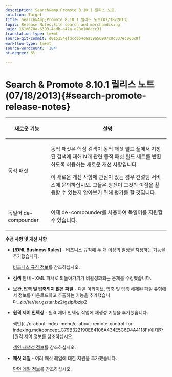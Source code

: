 ```yaml
---
description: Search&amp;Promote 8.10.1 릴리스 노트.
solution: Target
title: Search&Amp;Promote 8.10.1 릴리스 노트(07/18/2013)
topic: Release Notes,Site search and merchandising
uuid: 161d678a-6393-4adb-a47a-e28e108acc31
translation-type: tm+mt
source-git-commit: d015154efdccbb4c6a39a56907c0c337ec065c9f
workflow-type: tm+mt
source-wordcount: '184'
ht-degree: 6%

---
```



# Search &amp; Promote 8.10.1 릴리스 노트(07/18/2013){#search-promote-release-notes}

<table> 
 <thead> 
  <tr> 
   <th colname="col1" class="entry"> <p>새로운 기능 </p> </th> 
   <th colname="col2" class="entry"> <p>설명 </p> </th> 
  </tr> 
 </thead>
 <tbody> 
  <tr> 
   <td colname="col1"> <p>동적 패싯 </p> </td> 
   <td colname="col2"> <p> 동적 패싯은 핵심 검색이 동적 패싯 필드 풀에서 지정된 검색에 대해 N개 관련 동적 패싯 필드 세트를 반환하도록 허용하는 새로운 개선 사항입니다. </p> <p> 이 새로운 개선 사항에 관심이 있는 경우 컨설팅 서비스에 문의하십시오. 그들은 당신이 그것의 이점을 활용할 수 있는지 알아보기 위해 평가를 할 것입니다. </p> </td> 
  </tr> 
  <tr> 
   <td colname="col1"> <p>독일어 de-compounder </p> </td> 
   <td colname="col2"> <p> 이제 de-compounder를 사용하여 독일어를 지원할 수 있습니다. </p> </td> 
  </tr> 
 </tbody> 
</table>

**수정 사항 및 개선 사항**

* **[!DNL Business Rules]** - 비즈니스 규칙에 두 개 이상의 일정을 지정하는 기능을 추가했습니다.

   [비즈니스 규칙 정보](../c-about-rules-menu/c-about-business-rules.md#concept_2A93D76216754D3D8412CDEA00BD26BD)를 참조하십시오.

* **검색**  안내 - XML 파서로 되돌아가기가 비활성화되는 문제를 수정했습니다.
* **보관, 압축 및 압축되지 않은 파일**  - 다음 아카이브, 압축 및 압축 해제된 파일 유형에서 정보를 다운로드하고 추출하는 기능을 추가했습니다..zip/tar/tar.gz/tar.bz2/gzip/bzip2
* **원격 제어 인덱싱**  - 원격 제어 인덱싱 작업에 재생성 기능을 추가했습니다.

   색인](../c-about-index-menu/c-about-remote-control-for-indexing.md#concept_C79B322190E84106A434E5C6D4A4118F)에 대한 [원격 제어 정보를 참조하십시오.

   [색인 재생성 정보](../c-about-index-menu/c-about-regenerate-index.md#concept_6CBE6B8D18EF47D293091CBA542245FA)를 참조하십시오.

* **패싯 레일**  - 여러 패싯 레일에 대한 지원을 추가했습니다.

   [단면 레일 정보](../c-about-design-menu/c-about-facet-rails.md#concept_1FDC8BCDFFC84A0889DA670F63D5F6DB)를 참조하십시오.

